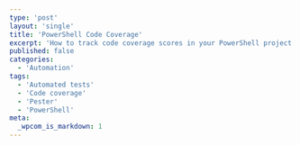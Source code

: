 ```yaml
---
type: 'post'
layout: 'single'
title: 'PowerShell Code Coverage'
excerpt: 'How to track code coverage scores in your PowerShell project with Pester and Coveralls'
published: false
categories:
  - 'Automation'
tags:
  - 'Automated tests'
  - 'Code coverage'
  - 'Pester'
  - 'PowerShell'
meta:
  _wpcom_is_markdown: 1
---
```

